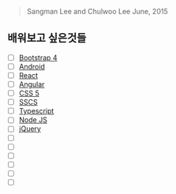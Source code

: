 > Sangman Lee and Chulwoo Lee June, 2015

## 배워보고 싶은것들
- [ ] [Bootstrap 4]() 
- [ ] [Android]()
- [ ] [React]()
- [ ] [Angular]()
- [ ] [CSS 5]()
- [ ] [SSCS]()
- [ ] [Typescript]()
- [ ] [Node JS]()
- [ ] [jQuery]()
- [ ] []()
- [ ] []()
- [ ] []()
- [ ] []()
- [ ] []()
- [ ] []()

